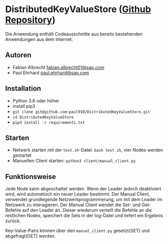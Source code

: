 # DistributedKeyValueStore ([Github Repository](https://github.com/paul910/DistributedKeyValueStore))

Die Anwendung enthält Codeausschnitte aus bereits bestehenden Anwendungen aus dem Internet.

## Autoren
- Fabian Albrecht fabian.albrecht01@sap.com
- Paul Ehrhard paul.ehrhard@sap.com
## Installation

- Python 3.6 oder höher
- install pip3
- ``git clone git@github.com:paul910/DistributedKeyValueStore.git``
- ``cd DistributedKeyValueStore``
- ``pip3 install -r requirements.txt``

## Starten

- Netwerk starten mit der ``test.sh``-Datei: ``bash test.sh``, vier Nodes werden gestartet
- Manuellen Client starten: ``python3 client/manual_client.py``

## Funktionsweise
Jede Node kann abgeschaltet werden. Wenn der Leader jedoch deaktiviert wird, wird automatisch ein neuer Leader bestimmt. 
Der Manual Client, verwendet grundlegende Netzwerkprogrammierung, um mit dem Leader im Netzwerk zu interagieren. 
Der Manual Client wendet die Set- und Get-Befehle auf den Leader an. 
Dieser wiederum verteilt die Befehle an die restlichen Nodes, speichert die Sets in der log-Datei und liefert ein Ergebnis zurück.

Key-Value-Pairs können über den ``manual_client.py`` gesetzt(SET) und abgefragt(GET) werden.

